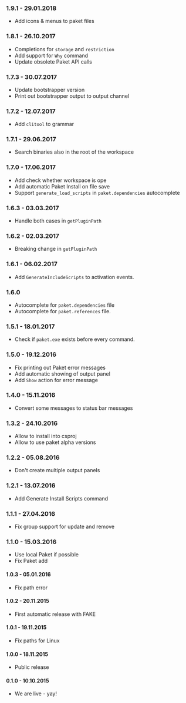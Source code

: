 ### 1.9.1 - 29.01.2018
* Add icons & menus to paket files

### 1.8.1 - 26.10.2017
* Completions for `storage` and `restriction`
* Add support for `Why` command
* Update obsolete Paket API calls

### 1.7.3 - 30.07.2017
* Update bootstrapper version
* Print out bootstrapper output to output channel

### 1.7.2 - 12.07.2017
* Add `clitool` to grammar

### 1.7.1 - 29.06.2017
* Search binaries also in the root of the workspace

### 1.7.0 - 17.06.2017
* Add check whether workspace is ope
* Add automatic Paket Install on file save
* Support `generate_load_scripts` in `paket.dependencies` autocomplete

### 1.6.3 - 03.03.2017
* Handle both cases in `getPluginPath`

### 1.6.2 - 02.03.2017
* Breaking change in `getPluginPath`

### 1.6.1 - 06.02.2017
* Add `GenerateIncludeScripts` to activation events.

### 1.6.0
* Autocomplete for `paket.dependencies` file
* Autocomplete for `paket.references` file.

### 1.5.1 - 18.01.2017
* Check if `paket.exe` exists before every command.

### 1.5.0 - 19.12.2016
* Fix printing out Paket error messages
* Add automatic showing of output panel
* Add `Show` action for error message

### 1.4.0 - 15.11.2016
* Convert some messages to status bar messages

### 1.3.2 - 24.10.2016
* Allow to install into csproj
* Allow to use paket alpha versions

### 1.2.2 - 05.08.2016
* Don't create multiple output panels

### 1.2.1 - 13.07.2016
* Add Generate Install Scripts command

### 1.1.1 - 27.04.2016
* Fix group support for update and remove

### 1.1.0 - 15.03.2016
* Use local Paket if possible
* Fix Paket add

#### 1.0.3 - 05.01.2016
* Fix path error

#### 1.0.2 - 20.11.2015
* First automatic release with FAKE

#### 1.0.1 - 19.11.2015
* Fix paths for Linux

#### 1.0.0 - 18.11.2015
* Public release

#### 0.1.0 - 10.10.2015
* We are live - yay!
